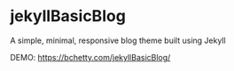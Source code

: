 # jekyllBasicBlog
A simple, minimal, responsive blog theme built using Jekyll

DEMO: https://bchetty.com/jekyllBasicBlog/